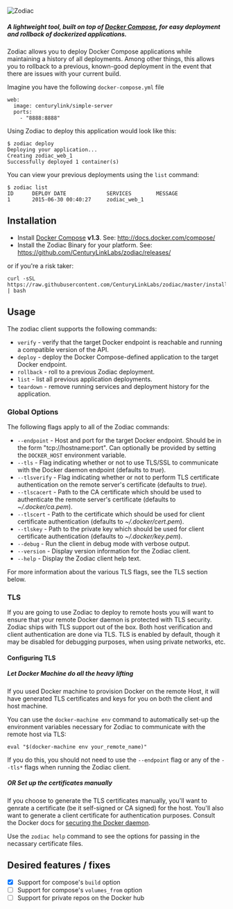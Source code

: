 ![Zodiac](http://panamax.ca.tier3.io/logos/logo_zodiac.png)


##### A lightweight tool, built on top of [Docker Compose](https://docs.docker.com/compose/), for easy deployment and rollback of dockerized applications.

Zodiac allows you to deploy Docker Compose applications while maintaining a history of all deployments. 
Among other things, this allows you to rollback to a previous, known-good deployment in the event that there are issues with your current build.

Imagine you have the following `docker-compose.yml` file

```
web:
  image: centurylink/simple-server
  ports:
    - "8888:8888"
```

Using Zodiac to deploy this application would look like this:

```
$ zodiac deploy
Deploying your application...
Creating zodiac_web_1
Successfully deployed 1 container(s)
```

You can view your previous deployments using the `list` command:

```
$ zodiac list
ID      DEPLOY DATE             SERVICES        MESSAGE
1       2015-06-30 00:40:27     zodiac_web_1
```

## Installation
* Install [Docker Compose](http://docs.docker.com/compose/) **v1.3**. See: http://docs.docker.com/compose/
* Install the Zodiac Binary for your platform. See: https://github.com/CenturyLinkLabs/zodiac/releases/

or if you're a risk taker:

```
curl -sSL https://raw.githubusercontent.com/CenturyLinkLabs/zodiac/master/install.sh | bash
```

## Usage

The zodiac client supports the following commands:

* `verify` - verify that the target Docker endpoint is reachable and running a compatible version of the API.
* `deploy` - deploy the Docker Compose-defined application to the target Docker endpoint.
* `rollback` - roll to a previous Zodiac deployment.
* `list` - list all previous application deployments.
* `teardown` - remove running services and deployment history for the application.

### Global Options

The following flags apply to all of the Zodiac commands:

* `--endpoint` - Host and port for the target Docker endpoint. Should be in the form "tcp://hostname:port". Can optionally be provided by setting the `DOCKER_HOST` environment variable.
* `--tls` - Flag indicating whether or not to use TLS/SSL to communicate with the Docker daemon endpoint (defaults to *true*).
* `--tlsverify` - Flag indicating whether or not to perform TLS certificate authentication on the remote server's certificate (defaults to *true*). 
* `--tlscacert` - Path to the CA certificate which should be used to authenticate the remote server's certificate (defaults to *~/.docker/ca.pem*).
* `--tlscert` - Path to the certificate which should be used for client certificate authentication (defaults to *~/.docker/cert.pem*).
* `--tlskey` - Path to the private key which should be used for client certificate authentication (defaults to *~/.docker/key.pem*).
* `--debug` - Run the client in debug mode with verbose output.
* `--version` - Display version information for the Zodiac client.
* `--help` - Display the Zodiac client help text.

For more information about the various TLS flags, see the TLS section below.

### TLS
If you are going to use Zodiac to deploy to remote hosts you will want to ensure that your remote Docker daemon is protected with TLS security.
Zodiac ships with TLS support out of the box. Both host verification and client authentication are done via TLS.
TLS is enabled by default, though it may be disabled for debugging purposes, when using private networks, etc.

#### Configuring TLS

##### Let Docker Machine do all the heavy lifting
If you used Docker machine to provision Docker on the remote Host, it will have generated TLS certificates and keys for you on both the client and host machine.

You can use the `docker-machine env` command to automatically set-up the environment variables necessary for Zodiac to communicate with the remote host via TLS:

    eval "$(docker-machine env your_remote_name)"

If you do this, you should not need to use the `--endpoint` flag or any of the `--tls*` flags when running the Zodiac client.

##### OR Set up the certificates manually
If you choose to generate the TLS certificates manually, you'll want to genrate a certificate (be it self-signed or CA signed) for the host.
You'll also want to generate a client certificate for authentication purposes. Consult the Docker docs for [securing the Docker daemon](https://docs.docker.com/articles/https/).

Use the `zodiac help` command to see the options for passing in the necassary certificate files.


## Desired features / fixes
- [x] Support for compose's `build` option
- [ ] Support for compose's `volumes_from` option
- [ ] Support for private repos on the Docker hub
